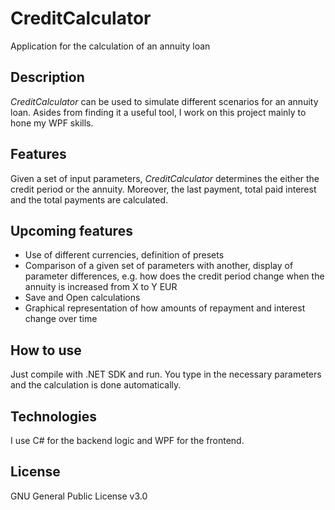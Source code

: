 # CreditCalculator
Application for the calculation of an annuity loan

## Description
*CreditCalculator* can be used to simulate different scenarios for an annuity loan. 
Asides from finding it a useful tool, I work on this project mainly to hone my WPF skills.

## Features
Given a set of input parameters, *CreditCalculator* determines the either the credit period or the annuity.
Moreover, the last payment, total paid interest and the total payments are calculated.

## Upcoming features
- Use of different currencies, definition of presets
- Comparison of a given set of parameters with another, display of parameter differences, e.g. how does the credit period change when the annuity is increased from X to Y EUR
- Save and Open calculations
- Graphical representation of how amounts of repayment and interest change over time

## How to use
Just compile with .NET SDK and run. You type in the necessary parameters and the calculation is done automatically.

## Technologies
I use C# for the backend logic and WPF for the frontend.

## License
GNU General Public License v3.0
